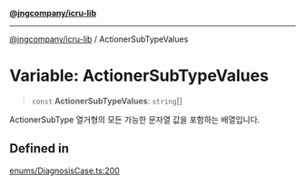 [**@jngcompany/icru-lib**](../README.md)

***

[@jngcompany/icru-lib](../globals.md) / ActionerSubTypeValues

# Variable: ActionerSubTypeValues

> `const` **ActionerSubTypeValues**: `string`[]

ActionerSubType 열거형의 모든 가능한 문자열 값을 포함하는 배열입니다.

## Defined in

[enums/DiagnosisCase.ts:200](https://github.com/jngcompany/icru-lib/blob/761e262af29fb19aea42bf1fcdb824ee624d8160/src/enums/DiagnosisCase.ts#L200)
